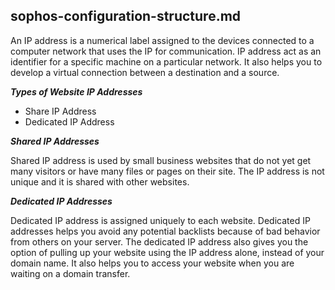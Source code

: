 ## sophos-configuration-structure.md

An IP address is a numerical label assigned to the devices connected to a computer network that uses the IP for communication. IP address act as an identifier for a specific machine on a particular network. It also helps you to develop a virtual connection between a destination and a source.

_**Types of Website IP Addresses**_

* Share IP Address
* Dedicated IP Address

_**Shared IP Addresses**_

Shared IP address is used by small business websites that do not yet get many visitors or have many files or pages on their site. The IP address is not unique and it is shared with other websites.

_**Dedicated IP Addresses**_

Dedicated IP address is assigned uniquely to each website. Dedicated IP addresses helps you avoid any potential backlists because of bad behavior from others on your server. The dedicated IP address also gives you the option of pulling up your website using the IP address alone, instead of your domain name. It also helps you to access your website when you are waiting on a domain transfer.
